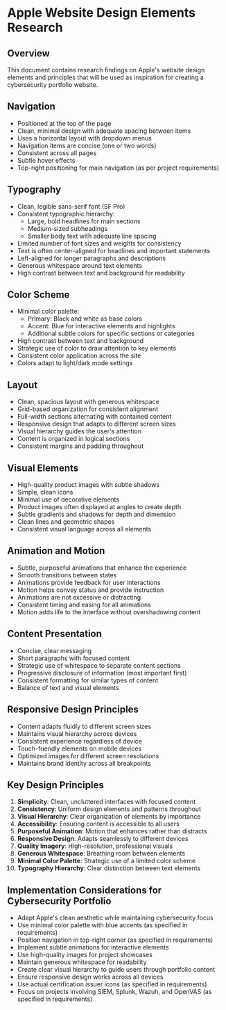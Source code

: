 # Apple Website Design Elements Research

## Overview
This document contains research findings on Apple's website design elements and principles that will be used as inspiration for creating a cybersecurity portfolio website.

## Navigation
- Positioned at the top of the page
- Clean, minimal design with adequate spacing between items
- Uses a horizontal layout with dropdown menus
- Navigation items are concise (one or two words)
- Consistent across all pages
- Subtle hover effects
- Top-right positioning for main navigation (as per project requirements)

## Typography
- Clean, legible sans-serif font (SF Pro)
- Consistent typographic hierarchy:
  - Large, bold headlines for main sections
  - Medium-sized subheadings
  - Smaller body text with adequate line spacing
- Limited number of font sizes and weights for consistency
- Text is often center-aligned for headlines and important statements
- Left-aligned for longer paragraphs and descriptions
- Generous whitespace around text elements
- High contrast between text and background for readability

## Color Scheme
- Minimal color palette:
  - Primary: Black and white as base colors
  - Accent: Blue for interactive elements and highlights
  - Additional subtle colors for specific sections or categories
- High contrast between text and background
- Strategic use of color to draw attention to key elements
- Consistent color application across the site
- Colors adapt to light/dark mode settings

## Layout
- Clean, spacious layout with generous whitespace
- Grid-based organization for consistent alignment
- Full-width sections alternating with contained content
- Responsive design that adapts to different screen sizes
- Visual hierarchy guides the user's attention
- Content is organized in logical sections
- Consistent margins and padding throughout

## Visual Elements
- High-quality product images with subtle shadows
- Simple, clean icons
- Minimal use of decorative elements
- Product images often displayed at angles to create depth
- Subtle gradients and shadows for depth and dimension
- Clean lines and geometric shapes
- Consistent visual language across all elements

## Animation and Motion
- Subtle, purposeful animations that enhance the experience
- Smooth transitions between states
- Animations provide feedback for user interactions
- Motion helps convey status and provide instruction
- Animations are not excessive or distracting
- Consistent timing and easing for all animations
- Motion adds life to the interface without overshadowing content

## Content Presentation
- Concise, clear messaging
- Short paragraphs with focused content
- Strategic use of whitespace to separate content sections
- Progressive disclosure of information (most important first)
- Consistent formatting for similar types of content
- Balance of text and visual elements

## Responsive Design Principles
- Content adapts fluidly to different screen sizes
- Maintains visual hierarchy across devices
- Consistent experience regardless of device
- Touch-friendly elements on mobile devices
- Optimized images for different screen resolutions
- Maintains brand identity across all breakpoints

## Key Design Principles
1. **Simplicity**: Clean, uncluttered interfaces with focused content
2. **Consistency**: Uniform design elements and patterns throughout
3. **Visual Hierarchy**: Clear organization of elements by importance
4. **Accessibility**: Ensuring content is accessible to all users
5. **Purposeful Animation**: Motion that enhances rather than distracts
6. **Responsive Design**: Adapts seamlessly to different devices
7. **Quality Imagery**: High-resolution, professional visuals
8. **Generous Whitespace**: Breathing room between elements
9. **Minimal Color Palette**: Strategic use of a limited color scheme
10. **Typography Hierarchy**: Clear distinction between text elements

## Implementation Considerations for Cybersecurity Portfolio
- Adapt Apple's clean aesthetic while maintaining cybersecurity focus
- Use minimal color palette with blue accents (as specified in requirements)
- Position navigation in top-right corner (as specified in requirements)
- Implement subtle animations for interactive elements
- Use high-quality images for project showcases
- Maintain generous whitespace for readability
- Create clear visual hierarchy to guide users through portfolio content
- Ensure responsive design works across all devices
- Use actual certification issuer icons (as specified in requirements)
- Focus on projects involving SIEM, Splunk, Wazuh, and OpenVAS (as specified in requirements)
